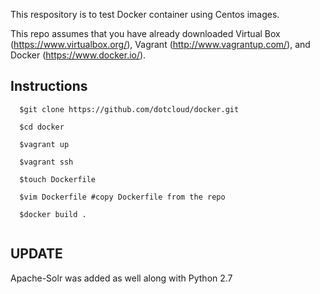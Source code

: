 This respository is to test Docker container using Centos images.

This repo assumes that you have already downloaded Virtual Box (https://www.virtualbox.org/), Vagrant (http://www.vagrantup.com/), and Docker (https://www.docker.io/).

## Instructions

```
  $git clone https://github.com/dotcloud/docker.git

  $cd docker

  $vagrant up

  $vagrant ssh

  $touch Dockerfile

  $vim Dockerfile #copy Dockerfile from the repo

  $docker build .
  
```
  
## UPDATE 

Apache-Solr was added as well along with Python 2.7


